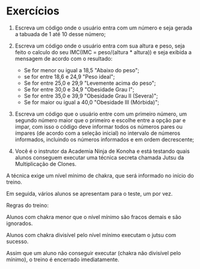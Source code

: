 # Exercícios 

1. Escreva um código onde o usuário entra com um número e seja gerada a tabuada de 1 até 10 desse número;

2. Escreva um código onde o usuário entra com sua altura e peso, seja feito o calculo do seu IMC(IMC = peso/(altura * altura)) e seja exibida a mensagem de acordo com o resultado:
   - Se for menor ou igual a 18,5 "Abaixo do peso";
   - se for entre 18,6 e 24,9 "Peso ideal";
   - Se for entre 25,0 e 29,9 "Levemente acima do peso";
   - Se for entre 30,0 e 34,9 "Obesidade Grau I";
   - Se for entre 35,0 e 39,9 "Obesidade Grau II (Severa)";
   - Se for maior ou igual a 40,0 "Obesidade III (Mórbida)";

3. Escreva um código que o usuário entre com um primeiro número, um segundo número maior que o primeiro e escolhe entre a opção par e impar, com isso o código deve informar todos os números pares ou ímpares (de acordo com a seleção inicial) no intervalo de números informados, incluindo os números informados e em ordem decrescente;

4. Você é o instrutor da Academia Ninja de Konoha e está testando quais alunos conseguem executar uma técnica secreta chamada Jutsu da Multiplicação de Clones.

A técnica exige um nível mínimo de chakra, que será informado no início do treino.

Em seguida, vários alunos se apresentam para o teste, um por vez.

Regras do treino:

Alunos com chakra menor que o nível mínimo são fracos demais e são ignorados.

Alunos com chakra divisível pelo nível mínimo executam o jutsu com sucesso.

Assim que um aluno não conseguir executar (chakra não divisível pelo mínimo), o treino é encerrado imediatamente.